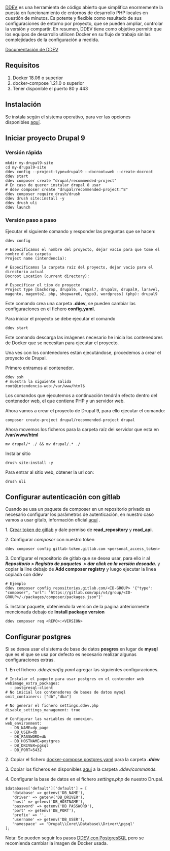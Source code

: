 [DDEV](https://github.com/drud/ddev) es una herramienta de código abierto que simplifica enormemente la puesta en funcionamiento de entornos de desarrollo PHP locales en cuestión de minutos. Es potente y flexible como resultado de sus configuraciones de entorno por proyecto, que se pueden ampliar, controlar la versión y compartir. En resumen, DDEV tiene como objetivo permitir que los equipos de desarrollo utilicen Docker en su flujo de trabajo sin las complejidades de la configuración a medida.

[Documentación de DDEV](https://ddev.readthedocs.io/en/stable/)

Requisitos
-----------

1.  Docker 18.06 o superior
2.  docker-compose 1.21.0 o superior
3.  Tener disponible el puerto 80 y 443

Instalación
------------

Se instala según el sistema operativo, para ver las opciones disponibles [aquí](https://ddev.readthedocs.io/en/stable/#docker-installation).

Iniciar proyecto Drupal 9
-------------------------

### Versión rápida

    mkdir my-drupal9-site
    cd my-drupal9-site
    ddev config --project-type=drupal9 --docroot=web --create-docroot
    ddev start
    ddev composer create "drupal/recommended-project"
    # En caso de querer instalar drupal 8 usar
    # ddev composer create "drupal/recommended-project:^8"
    ddev composer require drush/drush
    ddev drush site:install -y
    ddev drush uli
    ddev launch

### Versión paso a paso

Ejecutar el siguiente comando y responder las preguntas que se hacen:

    ddev config

    # Especificamos el nombre del proyecto, dejar vacío para que tome el nombre d ela carpeta
    Project name (intendencia):

    # Especificamos la carpeta raíz del proyecto, dejar vacío para el directorio actual
    Docroot Location (current directory):

    # Especificar el tipo de proyecto
    Project Type [backdrop, drupal6, drupal7, drupal8, drupal9, laravel, magento, magento2, php, shopware6, typo3, wordpress] (php): drupal9


Este comando crea una carpeta **.ddev,** se pueden cambiar las configuraciones en el fichero **config.yaml.**

Para iniciar el proyecto se debe ejecutar el comando

    ddev start

Este comando descarga las imágenes necesario he inicia los contenedores de Docker que se necesitan para ejecutar el proyecto.

Una ves con los contenedores están ejecutándose, procedemos a crear el proyecto de Drupal.

Primero entramos al contenedor.

    ddev ssh
    # muestra la siguiente salida
    root@intendencia-web:/var/www/html$

Los comandos que ejecutemos a continuación tendrán efecto dentro del contenedor web, el que contiene PHP y un servidor web.

Ahora vamos a crear el proyecto de Drupal 9, para ello ejecutar el comando:

    composer create-project drupal/recommended-project drupal

Ahora movemos los ficheros para la carpeta raíz del servidor que esta en **/var/www/html**

    mv drupal/* ./ && mv drupal/.* ./

Instalar sitio

    drush site:install -y

Para entrar al sitio web, obtener la url con:

    drush uli

Configurar autenticación con gitlab
-----------------------------------

Cuando se usa un paquete de composer en un repositorio privado es necesario configurar los parámetros de autenticación, en nuestro caso vamos a usar gitalb, información oficial [aquí](https://docs.gitlab.com/ee/user/packages/composer_repository/index.html) .

1\. [Crear token de gitlab](https://gitlab.com/-/profile/personal_access_tokens) y dale permiso de **read\_repository** y **read\_api**.

2\. Configurar _composer_ con nuestro token

    ddev composer config gitlab-token.gitlab.com <personal_access_token>


3\. Configurar el repositorio de gitlab que se desea usar, para ello ir al _**Repositorio > Registro de paquetes  > dar click en la versión deseada.**_
y copiar la line debajo de **Add composer registry** y luego ejecutar la linea copiada con ddev

    # Ejemplo
    ddev composer config repositories.gitlab.com/<ID-GROUP> '{"type": "composer", "url": "https://gitlab.com/api/v4/group/<ID-GROUP>/-/packages/composer/packages.json"}'

5\. Instalar paquete, obteniendo la versión de la pagina anteriormente mencionada debajo de **Install package version**

    ddev composer req <REPO>:<VERSION>

Configurar postgres
-------------------

Si se desea usar el sistema de base de datos **posgres** en lugar de **mysql** que es el que se usa por defecto es necesario realizar algunas configuraciones extras.

1\. En el fichero _.ddev/config.yaml_ agregar las siguientes configuraciones.

    # Instalar el paquete para usar postgres en el contenedor web
    webimage_extra_packages:
      - postgresql-client
    # No inicial los contenedores de bases de datos mysql
    omit_containers: ["db","dba"]

    # No generar el fichero settings.ddev.php
    disable_settings_management: true

    # Configurar las variables de conexion.
    web_environment:
      - DB_NAME=dp_page
      - DB_USER=db
      - DB_PASSWORD=db
      - DB_HOSTNAME=postgres
      - DB_DRIVER=pgsql
      - DB_PORT=5432

2\. Copiar el fichero [docker-compose.postgres.yaml](https://gitlab.com/-/snippets/2174151/raw/main/docker-compose.postgres.yaml) para la carpeta **_.ddev_**

3\. Copiar los ficheros en disponibles [aqui](https://github.com/drud/ddev-contrib/tree/master/docker-compose-services/postgres/commands/postgres) a la carpeta _.ddev/commands._

_4\._ Configurar la base de datos en el fichero _settings.php_ de nuestro Drupal.

    $databases['default']['default'] = [
       'database' => getenv('DB_NAME'),
       'driver' => getenv('DB_DRIVER'),
       'host' => getenv('DB_HOSTNAME'),
       'password' => getenv('DB_PASSWORD'),
       'port' => getenv('DB_PORT'),
       'prefix' => '',
       'username' => getenv('DB_USER'),
       'namespace' => 'Drupal\\Core\\Database\\Driver\\pgsql'
    ];

Nota: Se pueden seguir los pasos [DDEV con PostgresSQL](https://github.com/drud/ddev-contrib/tree/master/docker-compose-services/postgres) pero se recomienda cambiar la imagen de Docker usada.
